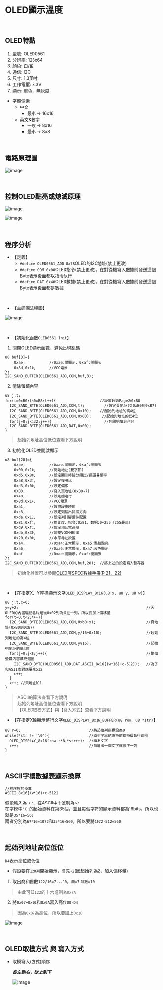 # OLED顯示溫度

<br>

## OLED特點

1. 型號: OLED0561
2. 分辨率: 128x64
3. 顏色: 白/藍
4. 通信: I2C
5. 尺寸: 1.3英吋
6. 工作電壓: 3.3V
7. 顯示: 單色，無灰度

* 字體像素
  * 中文
    * 最小 -> 16x16
  * 英文&數字
    * 一般 -> 8x16
    * 最小 -> 8x8

<br>

## 電路原理圖

![image](https://github.com/hamster-allen/STM32_Learn/blob/master/DAY_0203/temperature_oled_picture/OLED%E9%9B%BB%E8%B7%AF%E5%8E%9F%E7%90%86%E5%9C%96.png)

<br>

## 控制OLED點亮或熄滅原理

![image](https://github.com/hamster-allen/STM32_Learn/blob/master/DAY_0203/temperature_oled_picture/%E9%BB%9E%E4%BA%AE%E5%8E%9F%E7%90%86%E7%B0%A1%E5%9C%961.png)

![image](https://github.com/hamster-allen/STM32_Learn/blob/master/DAY_0203/temperature_oled_picture/%E9%BB%9E%E4%BA%AE%E5%8E%9F%E7%90%86%E7%B0%A1%E5%9C%962.png)

<br>

## 程序分析

* 【定義】
  * `#define OLED0561_ADD 0x78`OLED的I2C地址(禁止更改)
  * `#define COM 0x00`OLED指令(禁止更改)，在對從機寫入數據前發送這個Byte表示後面都以指令執行
  * `#define DAT 0x40`OLED數據(禁止更改)，在對從機寫入數據前發送這個Byte表示後面都是數據

<br>

* 【主迴圈流程圖】

![image](https://github.com/hamster-allen/STM32_Learn/blob/master/DAY_0203/temperature_oled_picture/%E4%B8%BB%E8%BF%B4%E5%9C%88%E6%B5%81%E7%A8%8B%E5%9C%96.png)

<br>

* 【初始化函數`OLED0561_Init`】

1. 關閉OLED顯示函數，避免出現亂碼

```
u8 buf[3]={
    0xae,           //0xae:關顯示，0xaf:開顯示
    0x8d,0x10,      //VCC電源
};
I2C_SAND_BUFFER(OLED0561_ADD,COM,buf,3);
```

2. 清除螢幕內容

```
u8 j,t;
for(t=0xB0;t<0xB8;t++){	                   //設置起始Page為0xB0
  I2C_SAND_BYTE(OLED0561_ADD,COM,t); 	     //設定頁地址(從0xB0到0xB7)
  I2C_SAND_BYTE(OLED0561_ADD,COM,0x10);    //起始列地址的高4位
  I2C_SAND_BYTE(OLED0561_ADD,COM,0x00);   	//起始列地址的低4位
  for(j=0;j<132;j++){	                     //列開始填充內容
  I2C_SAND_BYTE(OLED0561_ADD,DAT,0x00);
}
```
> 起始列地址高位低位查看下方說明<br>

3. 初始化OLED並開啟顯示

```
u8 buf[28]={
    0xae,           //0xae:關顯示，0xaf:開顯示
    0x00,0x10,      //開始地址(雙字節) 
    0xd5,0x80,      //設定顯示時鐘分頻比/振盪器頻率
    0xa8,0x3f,      //設定複用比
    0xd3,0x00,      //設定偏移
    0XB0,           //寫入頁地址(0xB0~7)
    0x40,           //設定起始行
    0x8d,0x14,      //VCC電源
    0xa1,           //設置段重映射
    0xc8,           //設定列輸出掃描方向
    0xda,0x12,      //設定列引腳硬件配置
    0x81,0xff,      //對比度，指令:0x81，数据:0~255（255最高）
    0xd9,0xf1,      //設定預充電週期
    0xdb,0x30,      //調整VCOMH輸出
    0x20,0x00,      //水平尋址設置
    0xa4,           //0xa4:正常顯示，0xa5:整體點亮
    0xa6,           //0xa6:正常顯示，0xa7:反色顯示
    0xaf            //0xae:關顯示，0xaf:開顯示
};
I2C_SAND_BUFFER(OLED0561_ADD,COM,buf,28);  //將上述的設定寫入暫存器
```

> 初始化設置可以參閱[OLED屏SPEC數據手冊(P.21、22)](https://github.com/hamster-allen/STM32_Learn/blob/master/DAY_0203/OLED%E7%9B%B8%E9%97%9C%E6%AA%94%E6%A1%88/OLED%E5%B1%8FSPEC%20QG-2864KSWLG01%20VER%20A%E6%95%B0%E6%8D%AE%E6%89%8B%E5%86%8C%EF%BC%88%E8%8B%B1%E6%96%87%EF%BC%89.pdf)

<br>

* 【在指定X、Y座標顯示文字`OLED_DISPLAY_8x16(u8 x, u8 y, u8 w)`】

```
u8 j,t,c=0;
y=y+2;                                                          //因OLED的內置驅動晶片是從0x02列為最左一列，所以要加上偏移量
for(t=0;t<2;t++){
  I2C_SAND_BYTE(OLED0561_ADD,COM,0xb0+x);                       //頁地址(0xB0到0xB7)
  I2C_SAND_BYTE(OLED0561_ADD,COM,y/16+0x10);                    //起始列地址的高4位
  I2C_SAND_BYTE(OLED0561_ADD,COM,y%16);	                        //起始列地址的低4位
  for(j=0;j<8;j++){                                             //整個螢幕内容填充迴圈
    I2C_SAND_BYTE(OLED0561_ADD,DAT,ASCII_8x16[(w*16)+c-512]);   //為了和ASII表對應要减512
    c++;
  }
  x++; //頁地址加1
}
```
> ASCII的算法查看下方說明<br>
> 起始列地址高位低位查看下方說明<br>
> 【OLED取模方式】與【寫入方式】查看下方說明<br>

* 【在指定X軸顯示整行文字`OLED_DISPLAY_8x16_BUFFER(u8 row, u8 *str)`】

```
u8 r=0;                               //將起始列座標設為0
while(*str != '\0'){                  //直到字串結束符前都持續執行迴圈
  OLED_DISPLAY_8x16(row,r*8,*str++);  //繪出文字
  r++;                                //每繪出一個文字就換下一列
}	
```

<br>

## ASCII字模數據表顯示換算
```
//程序裡的換算
ASCII_8x16[(w*16)+c-512]
```
假設輸入為`'C'`，在ASCII中十進制為`67`<br>
在字模中`'C'`的起始資料在第35個，並且每個字符的顯示資料都為16bits，所以也就是`35*16=560`<br>
兩者分別為`67*16=1072`和`35*16=560`，所以要將`1072-512=560`<br>

<br>

## 起始列地址高位低位

`D4`表示高位或低位

* 假設要在`120列`開始顯示，會先`+2`(因起始列為2，加入偏移量)<br>
1. 取出商和餘數`122/16=7...10`，`商=7` `餘數=10`<br>
> 由此可知`122`的十六進制為`0x7A`<br>
2. 將`0x07+0x10`和`0x0A`寫入高位`D0-D4`<br>
> 因為`0x07`為高位，所以要加上`0x10`<br>

![image](https://github.com/hamster-allen/STM32_Learn/blob/master/DAY_0203/temperature_oled_picture/OLED%E8%B5%B7%E5%A7%8B%E5%88%97%E5%9C%B0%E5%9D%80%E6%9A%AB%E5%AD%98%E5%99%A8.png)

<br>

## OLED取模方式 與 寫入方式

* 取模寫入(方式)順序

  ***從左到右，從上到下***

  ![image](https://github.com/hamster-allen/STM32_Learn/blob/master/DAY_0203/temperature_oled_picture/OLED%E5%AD%97%E6%A8%A1%E5%AF%AB%E5%85%A5%E6%96%B9%E5%BC%8F.png)






